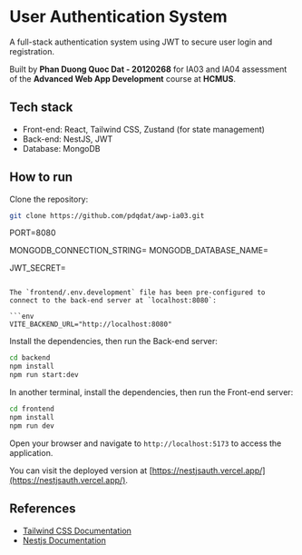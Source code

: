# User Authentication System

A full-stack authentication system using JWT to secure user login and registration.

Built by **Phan Duong Quoc Dat - 20120268** for IA03 and IA04 assessment of the **Advanced Web App Development** course at **HCMUS**.

## Tech stack

-   Front-end: React, Tailwind CSS, Zustand (for state management)
-   Back-end: NestJS, JWT
-   Database: MongoDB

## How to run

Clone the repository:

```bash
git clone https://github.com/pdqdat/awp-ia03.git
```
PORT=8080

MONGODB_CONNECTION_STRING=
MONGODB_DATABASE_NAME=

JWT_SECRET=
```

The `frontend/.env.development` file has been pre-configured to connect to the back-end server at `localhost:8080`:

```env
VITE_BACKEND_URL="http://localhost:8080"
```

Install the dependencies, then run the Back-end server:

```bash
cd backend
npm install
npm run start:dev
```
In another terminal, install the dependencies, then run the Front-end server:

```bash
cd frontend
npm install
npm run dev
```
Open your browser and navigate to `http://localhost:5173` to access the application.

You can visit the deployed version at [https://nestjsauth.vercel.app/](https://nestjsauth.vercel.app/).

## References

-   [Tailwind CSS Documentation](https://tailwindcss.com/docs/)
-   [Nestjs Documentation](https://docs.nestjs.com/)

